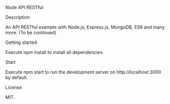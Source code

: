 Node API RESTful

Description

An API RESTful example with Node.js, Express.js, MongoDB, ES6 and many more. (To be continued)

Getting started

Execute npm install to install all dependencies.

Start

Execute npm start to run the development server on http://localhost:3000 by default.

License

MIT.